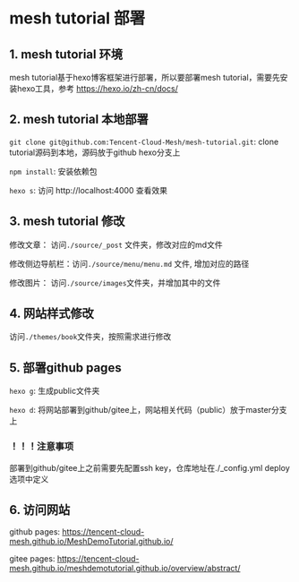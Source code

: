 # mesh tutorial 部署

## 1. mesh tutorial 环境

mesh tutorial基于hexo博客框架进行部署，所以要部署mesh tutorial，需要先安装hexo工具，参考 https://hexo.io/zh-cn/docs/

## 2. mesh tutorial 本地部署

`git clone git@github.com:Tencent-Cloud-Mesh/mesh-tutorial.git`: clone tutorial源码到本地，源码放于github hexo分支上

`npm install`: 安装依赖包

`hexo s`: 访问 http://localhost:4000 查看效果


## 3. mesh tutorial 修改

修改文章： 访问`./source/_post` 文件夹，修改对应的md文件

修改侧边导航栏：访问`./source/menu/menu.md` 文件, 增加对应的路径

修改图片： 访问`./source/images`文件夹，并增加其中的文件


## 4. 网站样式修改

访问`./themes/book`文件夹，按照需求进行修改

## 5. 部署github pages

`hexo g`:  生成public文件夹

`hexo d`:  将网站部署到github/gitee上，网站相关代码（public）放于master分支上

### ！！！注意事项

部署到github/gitee上之前需要先配置ssh key，仓库地址在./_config.yml deploy选项中定义

## 6. 访问网站

github pages: https://tencent-cloud-mesh.github.io/MeshDemoTutorial.github.io/

gitee pages: https://tencent-cloud-mesh.github.io/meshdemotutorial.github.io/overview/abstract/

